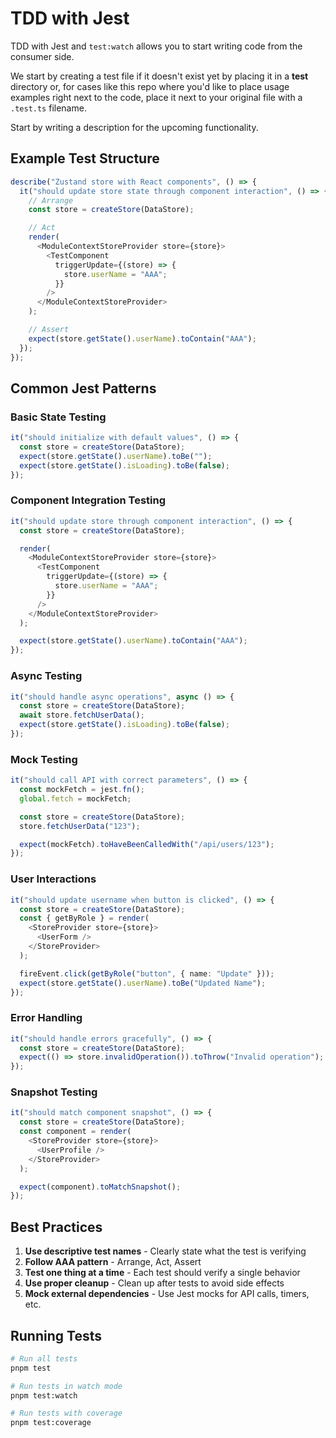# TDD with Jest

TDD with Jest and `test:watch` allows you to start writing code from the consumer side.

We start by creating a test file if it doesn't exist yet by placing it in a **test** directory or, for cases like this repo where you'd like to place usage examples right next to the code, place it next to your original file with a `.test.ts` filename.

Start by writing a description for the upcoming functionality.

## Example Test Structure

```typescript
describe("Zustand store with React components", () => {
  it("should update store state through component interaction", () => {
    // Arrange
    const store = createStore(DataStore);

    // Act
    render(
      <ModuleContextStoreProvider store={store}>
        <TestComponent
          triggerUpdate={(store) => {
            store.userName = "AAA";
          }}
        />
      </ModuleContextStoreProvider>
    );

    // Assert
    expect(store.getState().userName).toContain("AAA");
  });
});
```

## Common Jest Patterns

### Basic State Testing

```typescript
it("should initialize with default values", () => {
  const store = createStore(DataStore);
  expect(store.getState().userName).toBe("");
  expect(store.getState().isLoading).toBe(false);
});
```

### Component Integration Testing

```typescript
it("should update store through component interaction", () => {
  const store = createStore(DataStore);

  render(
    <ModuleContextStoreProvider store={store}>
      <TestComponent
        triggerUpdate={(store) => {
          store.userName = "AAA";
        }}
      />
    </ModuleContextStoreProvider>
  );

  expect(store.getState().userName).toContain("AAA");
});
```

### Async Testing

```typescript
it("should handle async operations", async () => {
  const store = createStore(DataStore);
  await store.fetchUserData();
  expect(store.getState().isLoading).toBe(false);
});
```

### Mock Testing

```typescript
it("should call API with correct parameters", () => {
  const mockFetch = jest.fn();
  global.fetch = mockFetch;

  const store = createStore(DataStore);
  store.fetchUserData("123");

  expect(mockFetch).toHaveBeenCalledWith("/api/users/123");
});
```

### User Interactions

```typescript
it("should update username when button is clicked", () => {
  const store = createStore(DataStore);
  const { getByRole } = render(
    <StoreProvider store={store}>
      <UserForm />
    </StoreProvider>
  );

  fireEvent.click(getByRole("button", { name: "Update" }));
  expect(store.getState().userName).toBe("Updated Name");
});
```

### Error Handling

```typescript
it("should handle errors gracefully", () => {
  const store = createStore(DataStore);
  expect(() => store.invalidOperation()).toThrow("Invalid operation");
});
```

### Snapshot Testing

```typescript
it("should match component snapshot", () => {
  const store = createStore(DataStore);
  const component = render(
    <StoreProvider store={store}>
      <UserProfile />
    </StoreProvider>
  );

  expect(component).toMatchSnapshot();
});
```

## Best Practices

1. **Use descriptive test names** - Clearly state what the test is verifying
2. **Follow AAA pattern** - Arrange, Act, Assert
3. **Test one thing at a time** - Each test should verify a single behavior
4. **Use proper cleanup** - Clean up after tests to avoid side effects
5. **Mock external dependencies** - Use Jest mocks for API calls, timers, etc.

## Running Tests

```bash
# Run all tests
pnpm test

# Run tests in watch mode
pnpm test:watch

# Run tests with coverage
pnpm test:coverage
```
